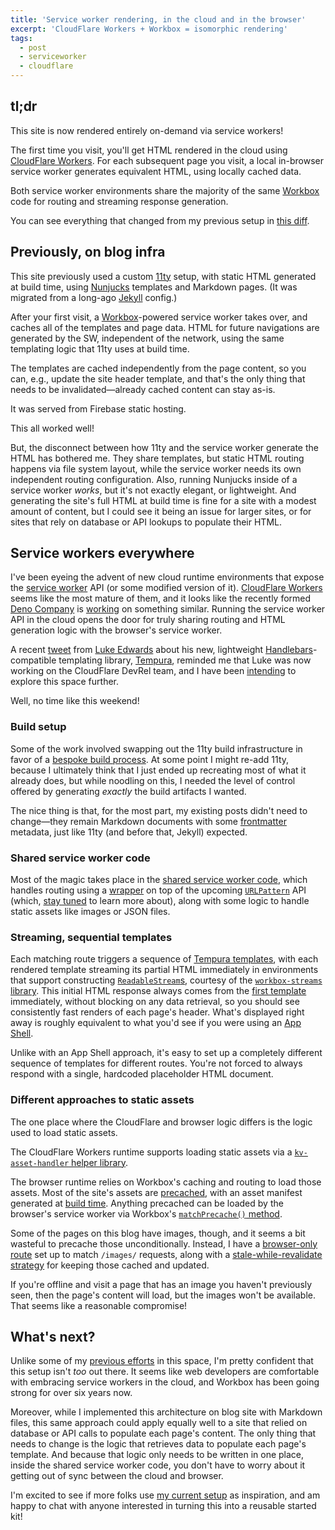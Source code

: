 ```yaml
---
title: 'Service worker rendering, in the cloud and in the browser'
excerpt: 'CloudFlare Workers + Workbox = isomorphic rendering'
tags:
  - post
  - serviceworker
  - cloudflare
---
```


## tl;dr

This site is now rendered entirely on-demand via service workers!

The first time you visit, you'll get HTML rendered in the cloud using [CloudFlare Workers](https://workers.cloudflare.com/). For each subsequent page you visit, a local in-browser service worker generates equivalent HTML, using locally cached data.

Both service worker environments share the majority of the same [Workbox](https://developers.google.com/web/tools/workbox/) code for routing and streaming response generation.

You can see everything that changed from my previous setup in [this diff](https://github.com/jeffposnick/jeffy-info/compare/627e88f1ce0a583d08bd5a31638da1f60bec74d6...239d278c07a9fdde273e9337056a4d04dcc321f4).

## Previously, on blog infra

This site previously used a custom [11ty](https://www.11ty.dev/) setup, with static HTML generated at build time, using [Nunjucks](https://mozilla.github.io/nunjucks/) templates and Markdown pages. (It was migrated from a long-ago [Jekyll](https://jekyllrb.com/) config.)

After your first visit, a [Workbox](https://developers.google.com/web/tools/workbox/)-powered service worker takes over, and caches all of the templates and page data. HTML for future navigations are generated by the SW, independent of the network, using the same templating logic that 11ty uses at build time.

The templates are cached independently from the page content, so you can, e.g., update the site header template, and that's the only thing that needs to be invalidated—already cached content can stay as-is.

It was served from Firebase static hosting.

This all worked well!

But, the disconnect between how 11ty and the service worker generate the HTML has bothered me. They share templates, but static HTML routing happens via file system layout, while the service worker needs its own independent routing configuration. Also, running Nunjucks inside of a service worker _works_, but it's not exactly elegant, or lightweight. And generating the site's full HTML at build time is fine for a site with a modest amount of content, but I could see it being an issue for larger sites, or for sites that rely on database or API lookups to populate their HTML.

## Service workers everywhere

I've been eyeing the advent of new cloud runtime environments that expose the [service worker](https://developer.mozilla.org/en-US/docs/Web/API/Service_Worker_API) API (or some modified version of it). [CloudFlare Workers](https://workers.cloudflare.com/) seems like the most mature of them, and it looks like the recently formed [Deno Company](https://deno.com/blog/the-deno-company) is [working](https://github.com/denoland/deno/issues/5957) on something similar. Running the service worker API in the cloud opens the door for truly sharing routing and HTML generation logic with the browser's service worker.

A recent [tweet](https://twitter.com/lukeed05/status/1415036180765106176) from [Luke Edwards](https://twitter.com/lukeed05) about his new, lightweight [Handlebars](https://handlebarsjs.com/)-compatible templating library, [Tempura](https://github.com/lukeed/tempura), reminded me that Luke was now working on the CloudFlare DevRel team, and I have been [intending](https://twitter.com/jeffposnick/status/1379525749514850305) to explore this space further.

Well, no time like this weekend!

### Build setup

Some of the work involved swapping out the 11ty build infrastructure in favor of a [bespoke build process](https://github.com/jeffposnick/jeffy-info/tree/239d278c07a9fdde273e9337056a4d04dcc321f4/scripts). At some point I might re-add 11ty, because I ultimately think that I just ended up recreating most of what it already does, but while noodling on this, I needed the level of control offered by generating _exactly_ the build artifacts I wanted.

The nice thing is that, for the most part, my existing posts didn't need to change—they remain Markdown documents with some [frontmatter](https://jekyllrb.com/docs/front-matter/) metadata, just like 11ty (and before that, Jekyll) expected.

### Shared service worker code

Most of the magic takes place in the [shared service worker code](https://github.com/jeffposnick/jeffy-info/blob/239d278c07a9fdde273e9337056a4d04dcc321f4/src/service-worker/common.ts), which handles routing using a [wrapper](https://github.com/jeffposnick/jeffy-info/blob/239d278c07a9fdde273e9337056a4d04dcc321f4/src/service-worker/URLPatternMatcher.ts) on top of the upcoming [`URLPattern`](https://chromestatus.com/feature/5731920199548928) API (which, [stay tuned](https://github.com/GoogleChrome/web.dev/pull/5780) to learn more about), along with some logic to handle static assets like images or JSON files.

### Streaming, sequential templates

Each matching route triggers a sequence of [Tempura templates](https://github.com/jeffposnick/jeffy-info/tree/239d278c07a9fdde273e9337056a4d04dcc321f4/site/templates), with each rendered template streaming its partial HTML immediately in environments that support constructing [`ReadableStream`s](https://developer.mozilla.org/en-US/docs/Web/API/Streams_API/Using_readable_streams), courtesy of the [`workbox-streams` library](https://developers.google.com/web/tools/workbox/reference-docs/latest/module-workbox-streams). This initial HTML response always comes from the [first template](https://github.com/jeffposnick/jeffy-info/blob/239d278c07a9fdde273e9337056a4d04dcc321f4/site/templates/start.hbs) immediately, without blocking on any data retrieval, so you should see consistently fast renders of each page's header. What's displayed right away is roughly equivalent to what you'd see if you were using an [App Shell](https://developers.google.com/web/fundamentals/architecture/app-shell).

Unlike with an App Shell approach, it's easy to set up a completely different sequence of templates for different routes. You're not forced to always respond with a single, hardcoded placeholder HTML document.

### Different approaches to static assets

The one place where the CloudFlare and browser logic differs is the logic used to load static assets.

The CloudFlare Workers runtime supports loading static assets via a [`kv-asset-handler` helper library](https://github.com/cloudflare/kv-asset-handler).

The browser runtime relies on Workbox's caching and routing to load those assets. Most of the site's assets are [precached](https://developers.google.com/web/tools/workbox/modules/workbox-precaching), with an asset manifest generated at [build time](https://github.com/jeffposnick/jeffy-info/blob/239d278c07a9fdde273e9337056a4d04dcc321f4/scripts/utils.mjs#L97-L106). Anything precached can be loaded by the browser's service worker via Workbox's [`matchPrecache()` method](https://github.com/jeffposnick/jeffy-info/blob/239d278c07a9fdde273e9337056a4d04dcc321f4/src/service-worker/browser-sw.ts#L17-L26).

Some of the pages on this blog have images, though, and it seems a bit wasteful to precache those unconditionally. Instead, I have a [browser-only route](https://github.com/jeffposnick/jeffy-info/blob/239d278c07a9fdde273e9337056a4d04dcc321f4/src/service-worker/browser-sw.ts#L30-L35) set up to match `/images/` requests, along with a [stale-while-revalidate strategy](https://developers.google.com/web/tools/workbox/modules/workbox-strategies#stale-while-revalidate) for keeping those cached and updated.

If you're offline and visit a page that has an image you haven't previously seen, then the page's content will load, but the images won't be available. That seems like a reasonable compromise!

## What's next?

Unlike some of my [previous efforts](https://developers.google.com/web/updates/2018/05/beyond-spa) in this space, I'm pretty confident that this setup isn't _too_ out there. It seems like web developers are comfortable with embracing service workers in the cloud, and Workbox has been going strong for over six years now.

Moreover, while I implemented this architecture on blog site with Markdown files, this same approach could apply equally well to a site that relied on database or API calls to populate each page's content. The only thing that needs to change is the logic that retrieves data to populate each page's template. And because that logic only needs to be written in one place, inside the shared service worker code, you don't have to worry about it getting out of sync between the cloud and browser.

I'm excited to see if more folks use [my current setup](https://github.com/jeffposnick/jeffy-info/tree/627e88f1ce0a583d08bd5a31638da1f60bec74d6) as inspiration, and am happy to chat with anyone interested in turning this into a reusable started kit!
